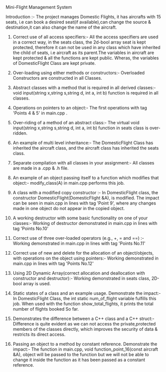 Mini-Flight Management System

Introduction :-
The project manages Domestic Flights, it has aircrafts with 15 seats, i.e can book a desired 
seat(if available),can change the source & destination,it can also change the name of the 
aircraft.

1. Correct use of all access specifiers:-
All the access specifiers are used in a correct way, in the seats class, the 2d-bool array seat 
is kept protected, therefore it can not be used in any class which have inherited the child of seats, 
i.e aircraft as its parent.The variables in aircraft are kept protected & all the functions are kept 
public. Wheras, the variables of DomesticFlight Class are kept private.

2. Over-loading using either methods or constructors:-
Overloaded Constructors are constructed in all Classes.

3. Abstract classes with a method that is required in all derived classes:-
void input(string x,string s,string d, int a, int b) function is required in all classes.

4. Operations on pointers to an object:-
The first operations with tag 'Points 4 & 5' in main.cpp .

5. Over-riding of a method of an abstract class:-
The virtual void input(string x,string s,string d, int a, int b) function in seats class is over-ridden.

6. An example of multi level inheritance:-
The DomesticFlight Class has inherited the aircraft class, and the aircraft class has inherited 
the seats class.

7. Separate compilation with all classes in your assignment:-
All classes are made in a .cpp & .h file.

8. An example of an object passing itself to a function which modifies that object:-
modify_class(A) in main.cpp performs this job.

9. A class with a modified copy constructor :-
In DomesticFlight class, the constructor DomesticFlight(DomesticFlight &A), is modified. The impact
can be seen in main.cpp in lines with tag 'Point 9', where any changes made in one object do
not appear in the copied object.

10. A working destructor with some basic functionality on one of your classes:-
Working of destructor demonstrated in main.cpp in lines with tag 'Points No.10'

11. Correct use of three over-loaded operators (e.g., +, = and ==) :-
Working demonstrated in main.cpp in lines with tag 'Points No.11'

12. Correct use of new and delete for the allocation of an object/objects, with operations on the object using pointers:-
Working demonstrated in main.cpp in lines with tag 'Points No.12'

13. Using 2D Dynamic Array(correct allocation and deallocation with constructor and destructor):-
Working demonstrated in seats class, 2D-bool array is used.

14. Static states of a class and an example usage. Demonstrate the impact:-
In DomesticFlight Class, the int static num_of_flight variable fulfills this job. When used with the
function show_total_flights, it prints the total number of flights booked So far.

15. Demonstrates the difference between a C++ class and a C++ struct:-
Difference is quite evident as we can not access the private,protected members of the classes directly, which 
improves the security of data & restricts its direct access.

16. Passing an object to a method by constant reference. Demonstrate the impact:-
The function in main.cpp, void function_point_16(const aircraft &A), object will be passed to the 
function but we will not be able to change it inside the function as it has been passed as a
constant reference.
